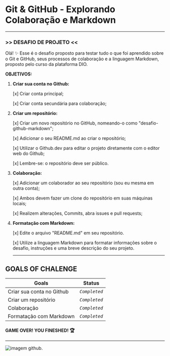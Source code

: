 # **Git & GitHub - Explorando Colaboração e Markdown**
--------------
### >> DESAFIO DE PROJETO <<


Olá! ✨ Esse é o desafio proposto para testar tudo o que foi aprendido sobre o Git e GitHub, seus processos de colaboração e a linguagem Markdown, proposto pelo curso da plataforma DIO.

**OBJETIVOS:**

1. **Criar sua conta no Github:**

   [x] Criar conta principal;
   
   [x] Criar conta secundária para colaboração;
   

2. **Criar um repositório:**

   [x] Criar um novo repositório no GitHub, nomeando-o como "desafio-github-markdown";
   
   [x] Adicionar o seu README.md ao criar o repositório;
   
   [x] Utilizar o Github.dev para editar o projeto diretamente com o editor web do Github;
   
   [x] Lembre-se: o repositório deve ser público.
   

3. **Colaboração:**

   [x] Adicionar um colaborador ao seu repositório (sou eu mesma em outra conta);

   [x] Ambos devem fazer um clone do repositório em suas máquinas locais;

   [x] Realizem alterações, Commits, abra issues e pull requests;
   

4. **Formatação com Markdown:**

   [x] Edite o arquivo "README.md" em seu repositório.

   [x] Utilize a linguagem Markdown para formatar informações sobre o desafio, instruções e uma breve descrição do seu projeto.

   ---

  ## **GOALS OF CHALENGE** 
  
| Goals | Status |
| --- | --- |
| Criar sua conta no Github | *`Completed`* |
| Criar um repositório | *`Completed`* |
| Colaboração | *`Completed`* |
| Formatação com Markdown | *`Completed`* |
        

   

  #### **GAME OVER! YOU FINESHED!** 🏆
   --------

   ![imagem github.](https://i.imgur.com/M9ioMu5.gif)

